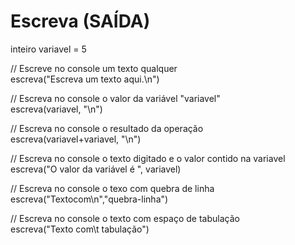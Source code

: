 # Escreva (SAÍDA)
inteiro variavel = 5<br>

// Escreve no console um texto qualquer<br>
escreva("Escreva um texto aqui.\n")<br>

// Escreva no console o valor da variável "variavel"<br>
escreva(variavel, "\n")<br>

// Escreva no console o resultado da operação<br>
escreva(variavel+variavel, "\n")<br>

// Escreva no console o texto digitado e o valor contido na variavel<br>
escreva("O valor da variável é ", variavel)<br>

// Escreva no console o texo com quebra de linha<br>
escreva("Textocom\n","quebra-linha")<br>

// Escreva no console o texto com espaço de tabulação<br>
escreva("Texto com\t tabulação")<br>
